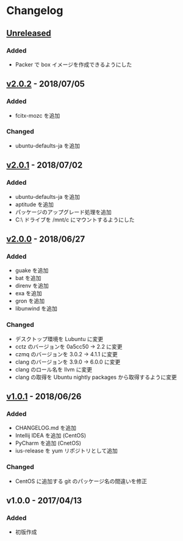 # Changelog

## [Unreleased]

### Added

- Packer で box イメージを作成できるようにした

## [v2.0.2] - 2018/07/05

### Added

- fcitx-mozc を追加

### Changed

- ubuntu-defaults-ja を追加

## [v2.0.1] - 2018/07/02

### Added

- ubuntu-defaults-ja を追加
- aptitude を追加
- パッケージのアップグレード処理を追加
- C:\ ドライブを /mnt/c にマウントするようにした

## [v2.0.0] - 2018/06/27

### Added

- guake を追加
- bat を追加
- direnv を追加
- exa を追加
- gron を追加
- libunwind を追加

### Changed

- デスクトップ環境を Lubuntu に変更
- cctz のバージョンを 0a5cc50 -> 2.2 に変更
- czmq のバージョンを 3.0.2 -> 4.1.1 に変更
- clang のバージョンを 3.9.0 -> 6.0.0 に変更
- clang のロール名を llvm に変更
- clang の取得を Ubuntu nightly packages から取得するように変更

## [v1.0.1] - 2018/06/26

### Added

- CHANGELOG.md を追加
- Intellij IDEA を追加 (CentOS)
- PyCharm を追加 (CnetOS)
- ius-release を yum リポジトリとして追加

### Changed

- CentOS に追加する git のパッケージ名の間違いを修正

## v1.0.0 - 2017/04/13

### Added

- 初版作成

[Unreleased]: https://github.com/rinatz/linux-desktop-ja/compare/v2.0.2...HEAD
[v2.0.2]: https://github.com/rinatz/linux-desktop-ja/compare/v2.0.1...v2.0.2
[v2.0.1]: https://github.com/rinatz/linux-desktop-ja/compare/v2.0.0...v2.0.1
[v2.0.0]: https://github.com/rinatz/linux-desktop-ja/compare/v1.0.1...v2.0.0
[v1.0.1]: https://github.com/rinatz/linux-desktop-ja/compare/v1.0.0...v1.0.1
